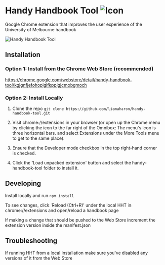 # Handy Handbook Tool ![Icon](https://github.com/liamaharon/handy-handbook-tool/blob/master/icons/icon32.png) 

Google Chrome extension that improves the user experience of the University of Melbourne handbook

![Handy Handbook Tool](https://github.com/liamaharon/handy-handbook-tool/blob/master/media/1280x800.png)

## Installation

### Option 1: Install from the Chrome Web Store (recommended)
https://chrome.google.com/webstore/detail/handy-handbook-tool/kgjgnfjefohopigifkpplgjcmobgmoch

### Option 2: Install Locally

1. Clone the repo ```git clone https://github.com/liamaharon/handy-handbook-tool.git```

2. Visit chrome://extensions in your browser (or open up the Chrome menu by clicking the icon to the far right of the Omnibox:  The menu's icon is three horizontal bars. and select Extensions under the More Tools menu to get to the same place).

3. Ensure that the Developer mode checkbox in the top right-hand corner is checked.

4. Click the 'Load unpacked extension' button and select the handy-handbook-tool folder to install it.

## Developing

Install locally and run ```npm install```

To see changes, click 'Reload (Ctrl+R)' under the local HHT in chrome://extensions and open/reload a handbook page

If making a change that should be pushed to the Web Store increment the extension version inside the manifest.json

## Troubleshooting

If running HHT from a local installation make sure you've disabled any versions of it from the Web Store
